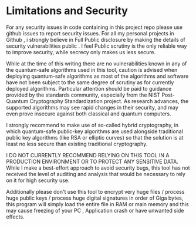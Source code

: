 # Limitations and Security

For any security issues in code containing in this project repo please use github issues to report security issues.
For all my personal projects in Github , i strongly believe in Full Public disclosure by making the details of security vulnerabilities public . 
I feel Public scrutiny is the only reliable way to improve security, while secrecy only makes us less secure.

While at the time of this writing there are no vulnerabilities known in any of the quantum-safe algorithms used in this tool, caution is advised when deploying quantum-safe algorithms as most of the algorithms and software have not been subject to the same degree of scrutiny as for currently deployed algorithms. Particular attention should be paid to guidance provided by the standards community, especially from the NIST Post-Quantum Cryptography Standardization project. As research advances, the supported algorithms may see rapid changes in their security, and may even prove insecure against both classical and quantum computers.

I strongly recommend to make use of so-called hybrid cryptography, in which quantum-safe public-key algorithms are used alongside traditional public key algorithms (like RSA or elliptic curves) so that the solution is at least no less secure than existing traditional cryptography.

I DO NOT CURRENTLY RECOMMEND RELYING ON THIS TOOL IN A PRODUCTION ENVIRONMENT OR TO PROTECT ANY SENSITIVE DATA. While I make a best-effort approach to avoid security bugs, this tool has not received the level of auditing and analysis that would be necessary to rely on it for high security use.

Additionally please don't use this tool to encrypt very huge files / process huge public keys / process huge digital signatures in order of Giga bytes, this program will simply load the entire file in RAM or main memory and this may cause freezing of your PC , Application crash or have unwanted side effects.
